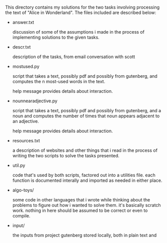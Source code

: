 This directory contains my solutions for the two tasks involving processing
the text of "Alice in Wonderland". The files included are described below:

* answer.txt

  discussion of some of the assumptions i made in the process of
  implementing solutions to the given tasks.

* descr.txt

  description of the tasks, from email conversation with scott


* mostused.py

  script that takes a text, possibly pdf and possibly from gutenberg, and
  computes the n most-used words in the text.

  help message provides details about interaction.

* nounnearadjective.py

  script that takes a text, possibly pdf and possibly from gutenberg, and a
  noun and computes the number of times that noun appears adjacent to an
  adjective.

  help message provides details about interaction.

* resources.txt

  a description of websites and other things that i read in the process of
  writing the two scripts to solve the tasks presented.


* util.py

  code that's used by both scripts, factored out into a utilities
  file. each function is documented interally and imported as needed in
  either place.

* algo-toys/

  some code in other languages that i wrote while thinking about the
  problems to figure out how i wanted to solve them. it's basically scratch
  work. nothing in here should be assumed to be correct or even to compile.

* input/

  the inputs from project gutenberg stored locally, both in plain text and
